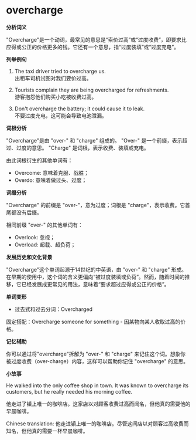# overcharge

**分析词义**

  

"Overcharge"是一个动词，最常见的意思是“索价过高”或“过度收费”，即要求比应得或公正的价格更多的钱。它还有一个意思，指“过度装填”或“过度充电”。

  

**列举例句**

  

1.  The taxi driver tried to overcharge us.  
    出租车司机试图对我们要价过高。
    
      
    
2.  Tourists complain they are being overcharged for refreshments.  
    游客抱怨他们购买小吃被收费过高。
    
      
    
3.  Don't overcharge the battery; it could cause it to leak.  
    不要过度充电，这可能会导致电池泄漏。
    
      
    

  

**词根分析**

  

"Overcharge"是由 "over-" 和 "charge" 组成的。 "Over-" 是一个前缀，表示超过、过度的意思。 "Charge" 是词根，表示收费、装填或充电。

  

由此词根衍生的其他单词有：

  

*   Overcome: 意味着克服、战胜；
*   Overdo: 意味着做过头、过度；

  

**词缀分析**

  

"Overcharge" 的前缀是 "over-"，意为过度；词根是 "charge"，表示收费。它首尾都没有后缀。

  

相同前缀 "over-" 的其他单词有：

  

*   Overlook: 忽视；
*   Overload: 超载、超负荷；

  

**发展历史和文化背景**

  

"Overcharge"这个单词起源于14世纪的中英语，由 "over-" 和 "charge" 形成。在早期的使用中，这个词的含义更偏向“被过度装填或负荷”。然而，随着时间的推移，它已经发展成更常见的用法，意味着“要求超过应得或公正的价格”。

  

**单词变形**

  

*   过去式和过去分词：Overcharged

  

固定搭配：Overcharge someone for something - 因某物向某人收取过高的价格。

  

**记忆辅助**

  

你可以通过将"overcharge"拆解为 "over-" 和 "charge" 来记住这个词。想象你被过度收费（over-charge）内容，这样可以帮助你记住 "overcharge" 的意思。

  

**小故事**

  

He walked into the only coffee shop in town. It was known to overcharge its customers, but he really needed his morning coffee.

  

他走进了镇上唯一的咖啡店。这家店以对顾客收费过高而闻名，但他真的需要他的早晨咖啡。

  

Chinese translation: 他走进镇上唯一的咖啡店。尽管这间店以对顾客过高收费而知名，但他真的需要一杯早晨咖啡。

